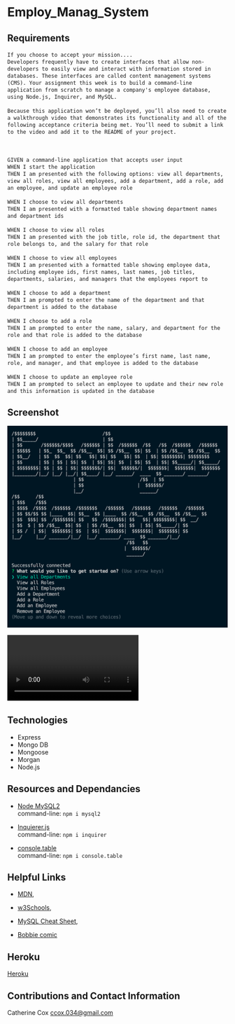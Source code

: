 # Employ_Manag_System

## Requirements

<!-- ----------------------- -->

```
If you choose to accept your mission....
Developers frequently have to create interfaces that allow non-developers to easily view and interact with information stored in databases. These interfaces are called content management systems (CMS). Your assignment this week is to build a command-line application from scratch to manage a company's employee database, using Node.js, Inquirer, and MySQL.

Because this application won’t be deployed, you’ll also need to create a walkthrough video that demonstrates its functionality and all of the following acceptance criteria being met. You’ll need to submit a link to the video and add it to the README of your project.



GIVEN a command-line application that accepts user input
WHEN I start the application
THEN I am presented with the following options: view all departments, view all roles, view all employees, add a department, add a role, add an employee, and update an employee role

WHEN I choose to view all departments
THEN I am presented with a formatted table showing department names and department ids

WHEN I choose to view all roles
THEN I am presented with the job title, role id, the department that role belongs to, and the salary for that role

WHEN I choose to view all employees
THEN I am presented with a formatted table showing employee data, including employee ids, first names, last names, job titles, departments, salaries, and managers that the employees report to

WHEN I choose to add a department
THEN I am prompted to enter the name of the department and that department is added to the database

WHEN I choose to add a role
THEN I am prompted to enter the name, salary, and department for the role and that role is added to the database

WHEN I choose to add an employee
THEN I am prompted to enter the employee’s first name, last name, role, and manager, and that employee is added to the database

WHEN I choose to update an employee role
THEN I am prompted to select an employee to update and their new role and this information is updated in the database
```

## Screenshot

<!-- ----------------------- -->

![Screen Shot](./assets/ScreenShot.png)<br />

![Demo](./assets/Demo.mov)

## Technologies

<!-- ----------------------- -->

- Express
- Mongo DB
- Mongoose
- Morgan
- Node.js

## Resources and Dependancies

<!-- ----------------------- -->

- [Node MySQL2](https://www.npmjs.com/package/mysql2)<br />
  command-line: `npm i mysql2`

- [Inquierer.js](https://www.npmjs.com/package/inquirer)<br />
  command-line: `npm i inquirer`

- [console.table](https://www.npmjs.com/package/console.table)<br />
  command-line: `npm i console.table`

## Helpful Links

- [MDN](https://developer.mozilla.org/en-US/docs/Web/API/console/table),

- [w3Schools](https://www.w3schools.com/sql/sql_delete.asp),

- [MySQL Cheat Sheet](https://gist.github.com/bradtraversy/c831baaad44343cc945e76c2e30927b3),

- [Bobbie comic](https://www.explainxkcd.com/wiki/images/5/5f/exploits_of_a_mom.png)

## Heroku

<!-- ----------------------- -->

[Heroku]()

## Contributions and Contact Information

<!-- ----------------------- -->

Catherine Cox
ccox.034@gmail.com
